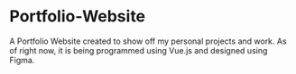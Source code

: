 # Portfolio-Website
A Portfolio Website created to show off my personal projects and work. As of right now, it is being programmed using Vue.js and designed using Figma. 
